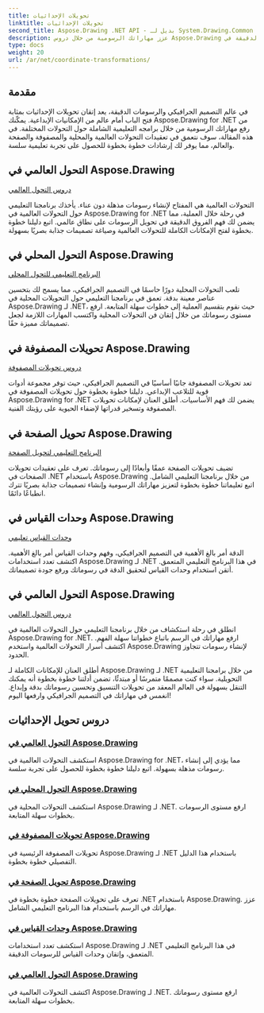 ```yaml
---
title: تحويلات الإحداثيات
linktitle: تحويلات الإحداثيات
second_title: Aspose.Drawing .NET API - بديل لـ System.Drawing.Common
description: عزز مهاراتك الرسومية من خلال دروس Aspose.Drawing التعليمية. استكشف التحولات العالمية والمحلية والمصفوفة والصفحة والعالم، وإتقان الرسومات الدقيقة في .NET.
type: docs
weight: 20
url: /ar/net/coordinate-transformations/
---
```


## مقدمة

في عالم التصميم الجرافيكي والرسومات الدقيقة، يعد إتقان تحويلات الإحداثيات بمثابة فتح الباب أمام عالم من الإمكانيات الإبداعية. يمكّنك Aspose.Drawing for .NET من رفع مهاراتك الرسومية من خلال برامجه التعليمية الشاملة حول التحولات المختلفة. في هذه المقالة، سوف نتعمق في تعقيدات التحولات العالمية والمحلية والمصفوفة والصفحة والعالم، مما يوفر لك إرشادات خطوة بخطوة للحصول على تجربة تعليمية سلسة.

## التحول العالمي في Aspose.Drawing
[دروس التحول العالمي](./global-transformation/)

التحولات العالمية هي المفتاح لإنشاء رسومات مذهلة دون عناء. يأخذك برنامجنا التعليمي حول التحولات العالمية في Aspose.Drawing for .NET في رحلة خلال العملية، مما يضمن لك فهم الفروق الدقيقة في تحويل الرسومات على نطاق عالمي. اتبع دليلنا خطوة بخطوة لفتح الإمكانات الكاملة للتحولات العالمية وصياغة تصميمات جذابة بصريًا بسهولة.

## التحول المحلي في Aspose.Drawing
[البرنامج التعليمي للتحول المحلي](./local-transformation/)

تلعب التحولات المحلية دورًا حاسمًا في التصميم الجرافيكي، مما يسمح لك بتحسين عناصر معينة بدقة. تعمق في برنامجنا التعليمي حول التحويلات المحلية في Aspose.Drawing لـ .NET، حيث نقوم بتقسيم العملية إلى خطوات سهلة المتابعة. ارفع مستوى رسوماتك من خلال إتقان فن التحولات المحلية واكتسب المهارات اللازمة لجعل تصميماتك مميزة حقًا.

## تحويلات المصفوفة في Aspose.Drawing
[دروس تحويلات المصفوفة](./matrix-transformations/)

تعد تحويلات المصفوفة جانبًا أساسيًا في التصميم الجرافيكي، حيث توفر مجموعة أدوات قوية للتلاعب الإبداعي. دليلنا خطوة بخطوة حول تحويلات المصفوفة في Aspose.Drawing for .NET يضمن لك فهم الأساسيات. أطلق العنان لإمكانات تحويلات المصفوفة وتسخير قدراتها لإضفاء الحيوية على رؤيتك الفنية.

## تحويل الصفحة في Aspose.Drawing
[البرنامج التعليمي لتحويل الصفحة](./page-transformation/)

تضيف تحويلات الصفحة عمقًا وأبعادًا إلى رسوماتك. تعرف على تعقيدات تحويلات الصفحات في .NET باستخدام Aspose.Drawing من خلال برنامجنا التعليمي الشامل. اتبع تعليماتنا خطوة بخطوة لتعزيز مهاراتك الرسومية وإنشاء تصميمات جذابة بصريًا تترك انطباعًا دائمًا.

## وحدات القياس في Aspose.Drawing
[وحدات القياس تعليمي](./units-of-measure/)

الدقة أمر بالغ الأهمية في التصميم الجرافيكي، وفهم وحدات القياس أمر بالغ الأهمية. اكتشف تعدد استخدامات Aspose.Drawing لـ .NET في هذا البرنامج التعليمي المتعمق. أتقن استخدام وحدات القياس لتحقيق الدقة في رسوماتك ورفع جودة تصميماتك.

## التحول العالمي في Aspose.Drawing
[دروس التحول العالمي](./world-transformation/)

انطلق في رحلة استكشاف من خلال برنامجنا التعليمي حول التحولات العالمية في Aspose.Drawing for .NET. ارفع مهاراتك في الرسم باتباع خطواتنا سهلة الفهم. اكتشف أسرار التحولات العالمية واستخدم Aspose.Drawing لإنشاء رسومات تتجاوز الحدود.

أطلق العنان للإمكانات الكاملة لـ Aspose.Drawing لـ .NET من خلال برامجنا التعليمية التحويلية. سواء كنت مصممًا متمرسًا أو مبتدئًا، تضمن أدلتنا خطوة بخطوة أنه يمكنك التنقل بسهولة في العالم المعقد من تحويلات التنسيق وتحسين رسوماتك بدقة وإبداع. انغمس في مهاراتك في التصميم الجرافيكي وارفعها اليوم!
## دروس تحويل الإحداثيات
### [التحول العالمي في Aspose.Drawing](./global-transformation/)
استكشف التحولات العالمية في Aspose.Drawing for .NET، مما يؤدي إلى إنشاء رسومات مذهلة بسهولة. اتبع دليلنا خطوة بخطوة للحصول على تجربة سلسة.
### [التحول المحلي في Aspose.Drawing](./local-transformation/)
استكشف التحولات المحلية في Aspose.Drawing لـ .NET. ارفع مستوى الرسومات بخطوات سهلة المتابعة.
### [تحويلات المصفوفة في Aspose.Drawing](./matrix-transformations/)
تحويلات المصفوفة الرئيسية في Aspose.Drawing لـ .NET باستخدام هذا الدليل التفصيلي خطوة بخطوة.
### [تحويل الصفحة في Aspose.Drawing](./page-transformation/)
تعرف على تحويلات الصفحة خطوة بخطوة في .NET باستخدام Aspose.Drawing. عزز مهاراتك في الرسم باستخدام هذا البرنامج التعليمي الشامل.
### [وحدات القياس في Aspose.Drawing](./units-of-measure/)
استكشف تعدد استخدامات Aspose.Drawing لـ .NET في هذا البرنامج التعليمي المتعمق، وإتقان وحدات القياس للرسومات الدقيقة.
### [التحول العالمي في Aspose.Drawing](./world-transformation/)
اكتشف التحولات العالمية في Aspose.Drawing لـ .NET. ارفع مستوى رسوماتك بخطوات سهلة المتابعة.